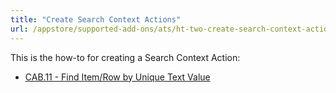 ```yaml
---
title: "Create Search Context Actions"
url: /appstore/supported-add-ons/ats/ht-two-create-search-context-actions/
---
```


This is the how-to for creating a Search Context Action:

* [CAB.11 - Find Item/Row by Unique Text Value](/appstore/supported-add-ons/ats/ht-two-cab-11-find-itemrow/)
